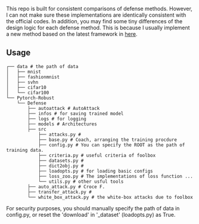 This repo is built for consistent comparisons of defense methods. However, I can not make sure these implementations are identically consistent with the official codes. In addition, you may find some tiny differences of the design logic for each defense method. This is because I usually implement a new method based on the latest framework in [here](https://github.com/MTandHJ/rfk).



## Usage



```
┌── data # the path of data
│	├── mnist
│	├── fashionmnist
│	├── svhn
│	├── cifar10
│	└── cifar100
└── Pytorch-Robust
	└── Defense
        ├── autoattack # AutoAttack
        ├── infos # for saving trained model
        ├── logs # for logging
        ├── models # Architectures
        ├── src
            ├── attacks.py # 
            ├── base.py # Coach, arranging the training procdure
            ├── config.py # You can specify the ROOT as the path of training data.
            ├── criteria.py # useful criteria of foolbox
            ├── datasets.py # 
            ├── dict2obj.py #
            ├── loadopts.py # for loading basic configs
            ├── loss_zoo.py # The implementations of loss function ...
            └── utils.py # other usful tools
        ├── auto_attack.py # Croce F.
        ├── transfer_attack.py #
        └── white_box_attack.py # the white-box attacks due to foolbox
```



For security purposes, you should manually specify the path of data in config.py, or reset the 'download' in '_dataset' (loadopts.py) as True.



